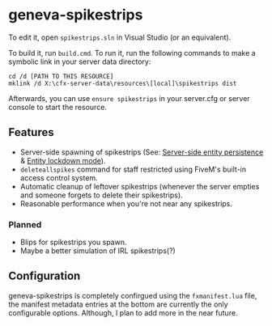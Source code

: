 # geneva-spikestrips

To edit it, open `spikestrips.sln` in Visual Studio (or an equivalent).

To build it, run `build.cmd`. To run it, run the following commands to make a symbolic link in your server data directory:

```dos
cd /d [PATH TO THIS RESOURCE]
mklink /d X:\cfx-server-data\resources\[local]\spikestrips dist
```

Afterwards, you can use `ensure spikestrips` in your server.cfg or server console to start the resource.

## Features
* Server-side spawning of spikestrips (See: [Server-side entity persistence](https://docs.fivem.net/docs/scripting-reference/onesync/#i-want-persistent-entities-how-do-i-do-it) & [Entity lockdown mode](https://docs.fivem.net/docs/scripting-reference/onesync/#entity-lockdown)).
* `deleteallspikes` command for staff restricted using FiveM's built-in access control system.
* Automatic cleanup of leftover spikestrips (whenever the server empties and someone forgets to delete their spikestrips).
* Reasonable performance when you're not near any spikestrips.
### Planned
* Blips for spikestrips you spawn.
* Maybe a better simulation of IRL spikestrips(?)

## Configuration
geneva-spikestrips is completely confirgued using the `fxmanifest.lua` file, the manifest metadata entries at the bottom are currently the only configurable options. Although, I plan to add more in the near future.